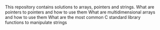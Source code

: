 This repository contains solutions to arrays, pointers and strings.
What are pointers to pointers and how to use them
What are multidimensional arrays and how to use them
What are the most common C standard library functions to manipulate strings
